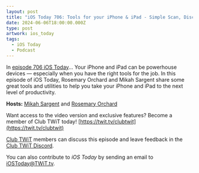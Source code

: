 ```yaml
---
layout: post
title: "iOS Today 706: Tools for your iPhone & iPad - Simple Scan, Discovery, Text Workflow, Elsewhen, Tally"
date: 2024-06-06T18:00:00.000Z
type: post
artwork: ios_today
tags:
  - iOS Today
  - Podcast
---
```

In [episode 706 iOS Today](https://twit.tv/shows/ios-today/episodes/706)...
Your iPhone and iPad can be powerhouse devices — especially when you have the right tools for the job. In this episode of iOS Today, Rosemary Orchard and Mikah Sargent share some great tools and utilities to help you take your iPhone and iPad to the next level of productivity.

**Hosts:** [Mikah Sargent](https://twit.tv/people/mikah-sargent) and [Rosemary Orchard](https://twit.tv/people/rosemary-orchard)

Want access to the video version and exclusive features? Become a member of Club TWiT today! [https://twit.tv/clubtwit](https://twit.tv/clubtwit)

[Club TWiT](https://twit.tv/clubtwit) members can discuss this episode and leave feedback in the [Club TWiT Discord](https://twit.memberful.com/account/discord/authorize).

You can also contribute to _iOS Today_ by sending an email to [iOSToday@TWiT.tv](mailto:iOSToday@TWiT.tv).